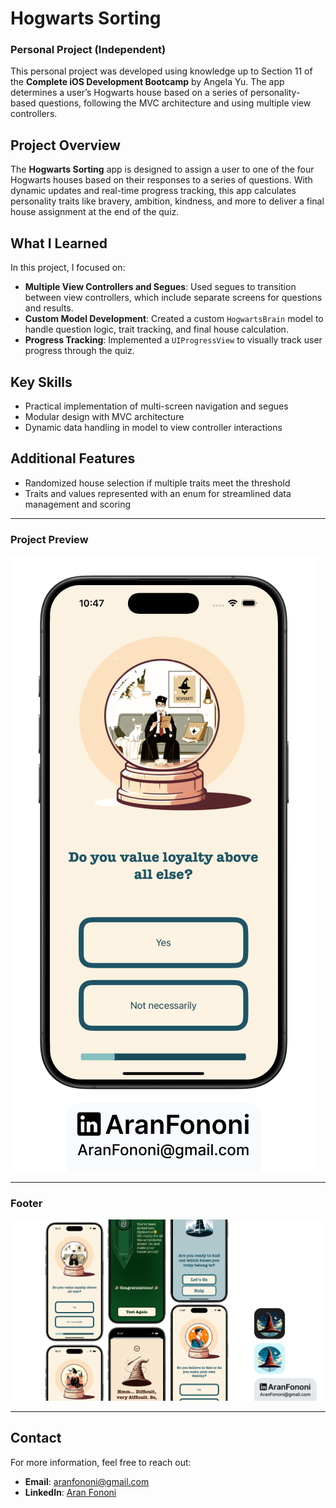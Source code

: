 # Hogwarts Sorting

### Personal Project (Independent)

This personal project was developed using knowledge up to Section 11 of the **Complete iOS Development Bootcamp** by Angela Yu. The app determines a user’s Hogwarts house based on a series of personality-based questions, following the MVC architecture and using multiple view controllers.

## Project Overview
The **Hogwarts Sorting** app is designed to assign a user to one of the four Hogwarts houses based on their responses to a series of questions. With dynamic updates and real-time progress tracking, this app calculates personality traits like bravery, ambition, kindness, and more to deliver a final house assignment at the end of the quiz.

## What I Learned
In this project, I focused on:
- **Multiple View Controllers and Segues**: Used segues to transition between view controllers, which include separate screens for questions and results.
- **Custom Model Development**: Created a custom `HogwartsBrain` model to handle question logic, trait tracking, and final house calculation.
- **Progress Tracking**: Implemented a `UIProgressView` to visually track user progress through the quiz.

## Key Skills
- Practical implementation of multi-screen navigation and segues
- Modular design with MVC architecture
- Dynamic data handling in model to view controller interactions

## Additional Features
- Randomized house selection if multiple traits meet the threshold
- Traits and values represented with an enum for streamlined data management and scoring

---

### Project Preview
![Project Preview](./Documents/Readme.png)

---

### Footer
![Footer Image](./Documents/Linkedin.jpg)

---

## Contact
For more information, feel free to reach out:  
- **Email**: [aranfononi@gmail.com](mailto:aranfononi@gmail.com)  
- **LinkedIn**: [Aran Fononi](https://www.linkedin.com/in/aran-fononi-18182b265)
